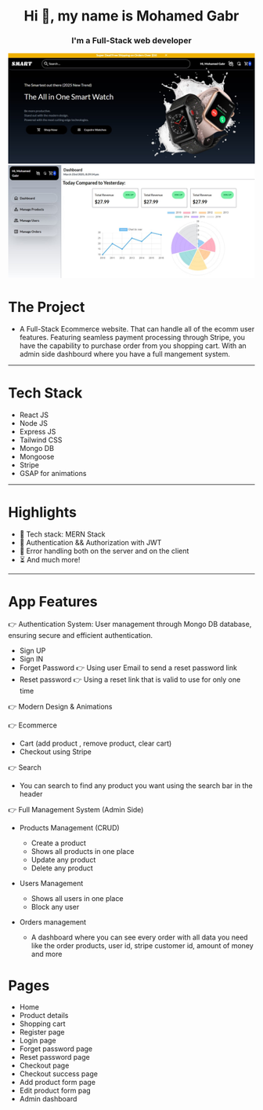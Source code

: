 <h1 align="center">
    Hi 👋, my name is Mohamed Gabr
</h1>
<h3 align="center">
    I'm a Full-Stack web developer
</h3>

![IMG-1](App-screen-1.jpg)
![IMG](App-screen-2.jpg)

# The Project
- A Full-Stack Ecommerce website. That can handle all of the ecomm user features. Featuring seamless payment processing through Stripe, you have the capability to purchase order from you shopping cart. With an admin side dashbourd where you have a full mangement system.

---
# Tech Stack
- React JS
- Node JS
- Express JS
- Tailwind CSS
- Mongo DB
- Mongoose
- Stripe
- GSAP for animations
---

# Highlights
- 🌟 Tech stack: MERN Stack
- 🎃 Authentication && Authorization with JWT
- 🐞 Error handling both on the server and on the client
- ⏳ And much more!
---

# App Features
👉 Authentication System: User management through Mongo DB database, ensuring secure and efficient authentication.
- Sign UP
- Sign IN
- Forget Password 👉 Using user Email to send a reset password link
- Reset password 👉 Using a reset link that is valid to use for only one time

👉 Modern Design & Animations

👉 Ecommerce
- Cart (add product , remove product, clear cart)
- Checkout using Stripe

👉 Search
- You can search to find any product you want using the search bar in the header

👉 Full Management System (Admin Side)
- Products Management (CRUD)
  - Create a product
  - Shows all products in one place
  - Update any product
  - Delete any product

- Users Management
  - Shows all users in one place
  - Block any user

- Orders management
  - A dashboard where you can see every order with all data you need like the order products, user id, stripe customer id, amount of money and more

# Pages
- Home
- Product details
- Shopping cart
- Register page
- Login page
- Forget password page
- Reset password page
- Checkout page
- Checkout success page
- Add product form page
- Edit product form pag
- Admin dashboard